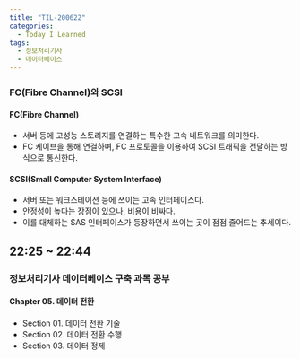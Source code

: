```yaml
---
title: "TIL-200622"
categories:
  - Today I Learned
tags:
  - 정보처리기사
  - 데이터베이스
---
```


### FC(Fibre Channel)와 SCSI
#### FC(Fibre Channel)
  - 서버 등에 고성능 스토리지를 연결하는 특수한 고속 네트워크를 의미한다.
  - FC 케이브을 통해 연결하며, FC 프로토콜을 이용하여 SCSI 트래픽을 전달하는 방식으로 통신한다.

#### SCSI(Small Computer System Interface)
  - 서버 또는 워크스테이션 등에 쓰이는 고속 인터페이스다.
  - 안정성이 높다는 장점이 있으나, 비용이 비싸다.
  - 이를 대체하는 SAS 인터페이스가 등장하면서 쓰이는 곳이 점점 줄어드는 추세이다.
  
## 22:25 ~ 22:44
### 정보처리기사 데이터베이스 구축 과목 공부
#### Chapter 05. 데이터 전환
  - Section 01. 데이터 전환 기술
  - Section 02. 데이터 전환 수행
  - Section 03. 데이터 정제
